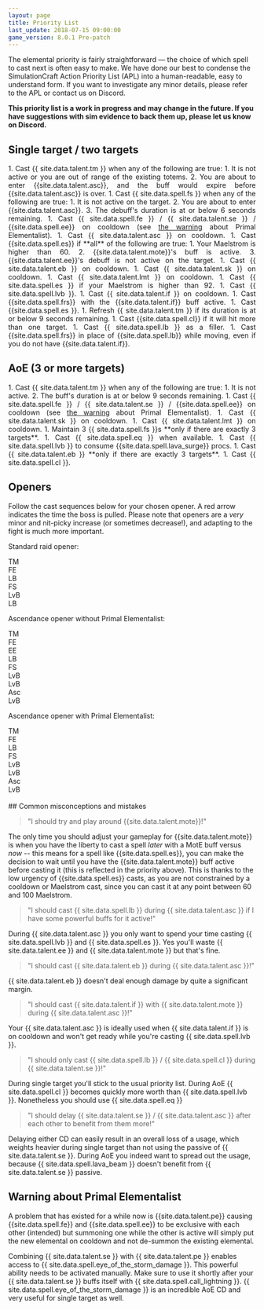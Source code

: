```yaml
---
layout: page
title: Priority List
last_update: 2018-07-15 09:00:00
game_version: 8.0.1 Pre-patch
---
```


The elemental priority is fairly straightforward — the choice of which spell to cast next is often easy to make. We have done our best to condense the SimulationCraft Action Priority List (APL) into a human-readable, easy to understand form. If you want to investigate any minor details, please refer to the APL or contact us on Discord.


**This priority list is a work in progress and may change in the future. If you have suggestions with sim evidence to back them up, please let us know on Discord.**

## Single target / two targets

<div class="apl" style="max-width: 100%; text-align:justify;" markdown="1">
1. Cast {{ site.data.talent.tm }}  when any of the following are true:
    1. It is not active or you are out of range of the existing totems.
    2. You are about to enter {{site.data.talent.asc}}, and the buff would expire before {{site.data.talent.asc}} is over.
1. Cast {{ site.data.spell.fs }} when any of the following are true:
    1. It is not active on the target.
    2. You are about to enter {{site.data.talent.asc}}.
    3. The debuff's duration is at or below 6 seconds remaining.
1. Cast {{ site.data.spell.fe }} / {{ site.data.talent.se }} / {{site.data.spell.ee}} on cooldown (see <a href="#pe">the warning</a> about Primal Elementalist).
1. Cast {{ site.data.talent.asc }} on cooldown.
1. Cast {{site.data.spell.es}} if **all** of the following are true:
    1. Your Maelstrom is higher than 60.
    2. {{site.data.talent.mote}}'s buff is active.
    3. {{site.data.talent.ee}}'s debuff is not active on the target.
1. Cast {{ site.data.talent.eb }} on cooldown.
1. Cast {{ site.data.talent.sk }} on cooldown.
1. Cast {{ site.data.talent.lmt }} on cooldown.
1. Cast {{ site.data.spell.es }} if your Maelstrom is higher than 92.
1. Cast {{ site.data.spell.lvb }}.
1. Cast {{ site.data.talent.if }} on cooldown.
1. Cast {{site.data.spell.frs}} with the {{site.data.talent.if}} buff active.
1. Cast {{site.data.spell.es }}.
1. Refresh {{ site.data.talent.tm }} if its duration is at or below 9 seconds remaining.
1. Cast {{site.data.spell.cl}} if it will hit more than one target.
1. Cast {{ site.data.spell.lb }} as a filler.
1. Cast {{site.data.spell.frs}} in place of {{site.data.spell.lb}} while moving, even if you do not have {{site.data.talent.if}}.
</div>

## AoE (3 or more targets)
<div class="apl" style="max-width: 100%; text-align:justify;" markdown="1">
1. Cast {{ site.data.talent.tm }}  when any of the following are true:
    1. It is not active.
    2. The buff's duration is at or below 9 seconds remaining.
1. Cast {{ site.data.spell.fe }} / {{ site.data.talent.se }} / {{site.data.spell.ee}} on cooldown (see <a href="#pe">the warning</a> about Primal Elementalist).
1. Cast {{ site.data.talent.sk }} on cooldown.
1. Cast {{ site.data.talent.lmt }} on cooldown.
1. Maintain 3 {{ site.data.spell.fs }}s **only if there are exactly 3 targets**.
1. Cast {{ site.data.spell.eq }} when available.
1. Cast {{ site.data.spell.lvb }} to consume {{site.data.spell.lava_surge}} procs.
1. Cast {{ site.data.talent.eb }} **only if there are exactly 3 targets**.
1. Cast {{ site.data.spell.cl }}.
</div>


## Openers

Follow the cast sequences below for your chosen opener. A red arrow indicates the time the boss is pulled. Please note that openers are a *very* minor and nit-picky increase (or sometimes decrease!), and adapting to the fight is much more important.

Standard raid opener:
<div class="opener">
    <div class="skill tm"><span>TM</span></div>
    <div class="arrow"></div>
    <div class="skill fe"><span>FE</span></div>
    <div class="arrow"></div>
    <div class="skill lb"><span>LB</span></div>
    <div class="arrow pull"></div>
    <div class="skill fs"><span>FS</span></div>
    <div class="arrow"></div>
    <div class="skill lvb"><span>LvB</span></div>
    <div class="arrow"></div>
    <div class="skill lb"><span>LB</span></div>
    <div class="arrow"></div>
</div>

Ascendance opener without Primal Elementalist:
<div class="opener">
    <div class="skill tm"><span>TM</span></div>
    <div class="arrow"></div>
    <div class="skill fe"><span>FE</span></div>
    <div class="arrow"></div>
    <div class="skill ee"><span>EE</span></div>
    <div class="arrow"></div>
    <div class="skill lb"><span>LB</span></div>
    <div class="arrow pull"></div>
    <div class="skill fs"><span>FS</span></div>
    <div class="arrow"></div>
    <div class="skill lvb"><span>LvB</span></div>
    <div class="arrow"></div>
    <div class="skill lvb"><span>LvB</span></div>
    <div class="arrow"></div>
    <div class="skill asc"><span>Asc</span></div>
    <div class="arrow"></div>
    <div class="skill lvb"><span>LvB</span></div>
    <div class="arrow"></div>
</div>

Ascendance opener with Primal Elementalist:
<div class="opener">
    <div class="skill tm"><span>TM</span></div>
    <div class="arrow"></div>
    <div class="skill fe"><span>FE</span></div>
    <div class="arrow"></div>
    <div class="skill lb"><span>LB</span></div>
    <div class="arrow pull"></div>
    <div class="skill fs"><span>FS</span></div>
    <div class="arrow"></div>
    <div class="skill lvb"><span>LvB</span></div>
    <div class="arrow"></div>
    <div class="skill lvb"><span>LvB</span></div>
    <div class="arrow"></div>
    <div class="skill asc"><span>Asc</span></div>
    <div class="arrow"></div>
    <div class="skill lvb"><span>LvB</span></div>
    <div class="arrow"></div>
</div>
<br>
## Common misconceptions and mistakes

> "I should try and play around {{site.data.talent.mote}}!"

The only time you should adjust your gameplay for {{site.data.talent.mote}} is when you have the liberty to cast a spell *later* with a MotE buff versus *now* -- this means for a spell like {{site.data.spell.es}}, you can make the decision to wait until you have the {{site.data.talent.mote}} buff active before casting it (this is reflected in the priority above). This is thanks to the low urgency of {{site.data.spell.es}} casts, as you are not constrained by a cooldown or Maelstrom cast, since you can cast it at any point between 60 and 100 Maelstrom.

> "I should cast {{ site.data.spell.lb }} during {{ site.data.talent.asc }} if I have some powerful buffs for it active!"

During {{ site.data.talent.asc }} you only want to spend your time casting {{ site.data.spell.lvb }} and {{ site.data.spell.es }}. Yes you'll waste {{ site.data.talent.ee }} and {{ site.data.talent.mote }} but that's fine.

> "I should cast {{ site.data.talent.eb }} during {{ site.data.talent.asc }}!"

{{ site.data.talent.eb }} doesn't deal enough damage by quite a significant margin.

> "I should cast {{ site.data.talent.if }} with {{ site.data.talent.mote }} during {{ site.data.talent.asc }}!"

Your {{ site.data.talent.asc }} is ideally used when {{ site.data.talent.if }} is on cooldown and won't get ready while you're casting {{ site.data.spell.lvb }}.

> "I should only cast {{ site.data.spell.lb }} / {{ site.data.spell.cl }} during {{ site.data.talent.se }}!"

During single target you'll stick to the usual priority list. During AoE {{ site.data.spell.cl }} becomes quickly more worth than {{ site.data.spell.lvb }}. Nonetheless you should use {{ site.data.spell.eq }}

> "I should delay {{ site.data.talent.se }} / {{ site.data.talent.asc }} after each other to benefit from them more!"

Delaying either CD can easily result in an overall loss of a usage, which weights heavier during single target than not using the passive of {{ site.data.talent.se }}. During AoE you indeed want to spread out the usage, because {{ site.data.spell.lava_beam }} doesn't benefit from {{ site.data.talent.se }} passive.


## Warning about Primal Elementalist

<p id="pe">A problem that has existed for a while now is {{site.data.talent.pe}} causing {{site.data.spell.fe}} and {{site.data.spell.ee}} to be exclusive with each other (intended) but summoning one while the other is active will simply put the new elemental on cooldown and not de-summon the existing elemental.</p>

Combining {{ site.data.talent.se }} with {{ site.data.talent.pe }} enables access to {{ site.data.spell.eye_of_the_storm_damage }}. This powerful ability needs to be activated manually. Make sure to use it shortly after your {{ site.data.talent.se }} buffs itself with {{ site.data.spell.call_lightning }}. {{ site.data.spell.eye_of_the_storm_damage }} is an incredible AoE CD and very useful for single target as well.
